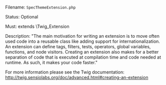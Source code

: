 Filename: `SpecThemeExtension.php`

Status: Optional

Must: extends \Twig_Extension

Description: "The main motivation for writing an extension is to move often used code into a reusable class like adding
support for internationalization. An extension can define tags, filters, tests, operators, global variables, functions,
and node visitors. Creating an extension also makes for a better separation of code that is executed at compilation time
and code needed at runtime. As such, it makes your code faster."

For more information please see the Twig documentation: http://twig.sensiolabs.org/doc/advanced.html#creating-an-extension
